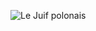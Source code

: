 ![Le Juif polonais](https://upload.wikimedia.org/wikipedia/commons/thumb/5/56/Line_scan_photo_of_Shinkansen_N700A_Series_Set_G13_in_2017%2C_car_01.png/505px-Line_scan_photo_of_Shinkansen_N700A_Series_Set_G13_in_2017%2C_car_01.png)